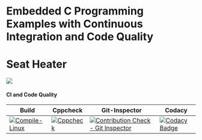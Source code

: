 
# Embedded C Programming Examples with Continuous Integration and Code Quality

# Seat Heater
![](https://github.com/Ayush1146/Activity/blob/d0f492a905c13d0930b814081df932c560cbf9ec/simulation/Seatheater2.0.bmp)

#### CI and Code Quality

Build|Cppcheck|Git-Inspector|Codacy
--------|--------|--------|---------
[![Compile-Linux](https://github.com/Ayush1146/Activity/actions/workflows/compile.yml/badge.svg)](https://github.com/Ayush1146/Activity/actions/workflows/compile.yml)| [![Cppcheck](https://github.com/Ayush1146/Activity/actions/workflows/codequality.yml/badge.svg)](https://github.com/Ayush1146/Activity/actions/workflows/codequality.yml)|[![Contribution Check - Git Inspector](https://github.com/Ayush1146/Activity/actions/workflows/gitint.yml/badge.svg)](https://github.com/Ayush1146/Activity/actions/workflows/gitint.yml)|[![Codacy Badge](https://app.codacy.com/project/badge/Grade/6d45391c4c4347ff9dd343535c0e8531)](https://www.codacy.com/gh/Ayush1146/Activity/dashboard?utm_source=github.com&amp;utm_medium=referral&amp;utm_content=Ayush1146/Activity&amp;utm_campaign=Badge_Grade)

